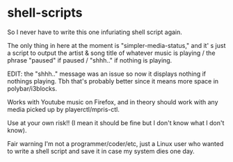 # shell-scripts
So I never have to write this one infuriating shell script again. 

The only thing in here at the moment is "simpler-media-status," and
it' s just a script to output the artist & song title of whatever
music is playing / the phrase "paused" if paused / "shhh.." if nothing
is playing.

EDIT: the "shhh.." message was an issue so now it displays nothing
if nothings playing. Tbh that's probably better since it means 
more space in polybar/i3blocks.

Works with Youtube music on Firefox, and in theory should work with
any media picked up by playerctl/mpris-ctl. 

Use at your own risk!! (I mean it should be fine but I don't know
what I don't know).

Fair warning I'm not a programmer/coder/etc, just a Linux user 
who wanted to write a shell script and save it in case my system
dies one day. 

